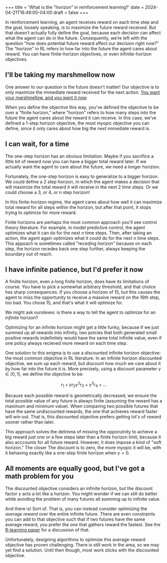 +++
title = 'What is the "horizon" in reinforcement learning?'
date = 2024-04-21T16:49:00-04:00
draft = false
+++

In reinforcement learning, an agent receives reward on each time step and the goal, loosely speaking, is to maximize the future reward received. But that doesn’t actually fully define the goal, because each decision can affect what the agent can do in the future. Consequently, we’re left with the question "how does potential future reward affect our decision right now?" The "horizon" in RL refers to how far into the future the agent cares about reward. You can have finite-horizon objectives, or even infinite-horizon objectives.

<!--more-->

## I'll be taking my marshmellow now

One answer to our question is the future doesn't matter! Our objective is to only maximize the immediate reward received for the next action. [You want your marshmellow, and you want it now](https://en.wikipedia.org/wiki/Stanford_marshmallow_experiment).

When you define the objective this way, you’ve defined the objective to be over a "finite horizon," where "horizon" refers to how many steps into the future the agent cares about the reward it can receive. In this case, we’ve defined a 1-step horizon objective, the most myopic objective you can define, since it only cares about how big the next immediate reward is.

## I can wait, for a time

The one-step horizon has an obvious limitation. Maybe if you sacrifice a little bit of reward now you can have a bigger total reward later. If we actually want the agent to care about the future, we need a longer horizion.

Fortunately, the one-step horizon is easy to generalize to a bigger horizon. We could define a 2 step horizon, in which the agent makes a decision that will maximize the total reward it will receive in the next 2 time steps. Or we could choose a 3, or 4, or n step horizon!

In this finite-horizon regime, the agent cares about how well it can maximize total reward for all steps within the horizon, but after that point, it stops trying to optimize for more reward.

Finite horizons are perhaps the most common approach you'll see control theory literature. For example, in model predictive control, the agent optimizes what it can do for the next $n$ time steps. Then, after taking an action, the agent again optimizes what it could do for the next $n$ time steps. This appoach is sometimes called "receding horizon" because on each step, the horizon recedes back one step further, always keeping the boundary out of reach.

## I have infinite patience, but I'd prefer it now

A finiite horizon, even a long finite horizon, does have its limitations of course. You have to pick a somewhat arbitrary threshold, and that choice has sharp consequences. If you choose a horizon of 15, but this causes the agent to miss the opportunity to receive a massive reward on the 16th step, too bad. You chose 15, and that's what it will optimize for.

We might ask oursleves: is there a way to tell the agent to optimize for an _infinite_ horizon?

Optimizing for an infinite horizon might get a little funky, because if we just summed up all rewards into infinity, two polcies that both generated small positive rewards indefinitely would have the same total infinite value, even if one policy always recieved more reward on each time step.

One solution to this enigma is to use a _discounted_ infinite horizon objective: the most common objective in RL literature. In an infinite horizon discounted objective, we sum up each reward, but discount how much we care about it by how far into the future it is. More precisely, using a discount parameter $\gamma \in [0, 1)$, we define the objective to be:

$$
r_1 + \gamma r_2 \gamma^2 r_3 + \gamma^3 r_4 + ...
$$

Because each possible reward is geometrically decreased, we ensure the total possible value of any future is always finite (assuming the reward has a maximum and minimum value). When comparing two possible futures that have the same undiscounted rewards, the one that achieves reward faster will win out. That is, this discounted objective prefers getting lot's of reward sooner rather than later.

This approach solves the delimma of missing the opporutnity to achieve a big reward just one or a few steps later than a finite horizon limit, because it also acccounts for all future reward. However, it does impose a kind of "soft horizon." The closer The discount is to zero, the more myopic it will be, with it behaving exactly like a one-step finite horizon when $\gamma = 0$.

## All moments are equally good, but I've got a math problem for you

The discounted objective considers an infinite horizon, but the discount factor $\gamma$ acts a lot like a horizon. You might wonder if we can still do better while avoiding the problem of many futures all summing up to infinite value.

And there is! Sort of. That is, you can instead consider optimizing the _average reward_ over the entire infinite future. There are even constraints you can add to that objective such that if two futures have the same average reward, you prefer the one that gathers reward the fastest. See the [R-learning paper](https://www.researchgate.net/profile/Anton-Schwartz/publication/221346025_A_Reinforcement_Learning_Method_for_Maximizing_Undiscounted_Rewards/links/5e72421aa6fdcc37caf4cf4b/A-Reinforcement-Learning-Method-for-Maximizing-Undiscounted-Rewards.pdf) for a discussion of that.

Unfortunately, designing algorithms to optimize this average-reward objective has proven challenging. There is still work in the area, so we may yet find a solution. Until then though, most work sticks with the discounted objective.
